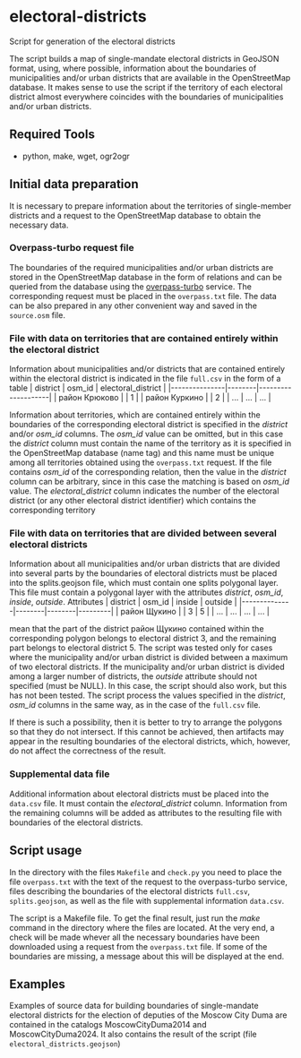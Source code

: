 # electoral-districts
Script for generation of the electoral districts 

The script builds a map of single-mandate electoral districts in GeoJSON format, using, where possible, information about the boundaries of municipalities and/or urban districts that are available in the OpenStreetMap database. It makes sense to use the script if the territory of each electoral district almost everywhere coincides with the boundaries of municipalities and/or urban districts.

## Required Tools

* python, make, wget, ogr2ogr

## Initial data preparation

It is necessary to prepare information about the territories of single-member districts and a request to the OpenStreetMap database to obtain the necessary data.

### Overpass-turbo request file

The boundaries of the required municipalities and/or urban districts are stored in the OpenStreetMap database in the form of relations and can be queried from the database using the [overpass-turbo](https://overpass-turbo.eu/) service. The corresponding request must be placed in the `overpass.txt` file. The data can be also prepared in any other convenient way and saved in the `source.osm` file.

### File with data on territories that are contained entirely within the electoral district

Information about municipalities and/or districts that are contained entirely within the electoral district is indicated in the file `full.csv` in the form of a table
| district      | osm_id | electoral_district |
|---------------|--------|--------------------|
| район Крюково |        | 1                  |
| район Куркино |        | 2                  |
|     ...       |  ...   | ...                |

Information about territories, which are contained entirely within the boundaries of the corresponding electoral district is specified in the *district* and/or *osm_id* columns. The *osm_id* value can be omitted, but in this case the *district* column must contain the name of the territory as it is specified in the OpenStreetMap database (name tag) and this name must be unique among all territories obtained using the `overpass.txt` request. If the file contains *osm_id* of the corresponding relation, then the value in the *district* column can be arbitrary, since in this case the matching is based on *osm_id* value. The *electoral_district* column indicates the number of the electoral district (or any other electoral district identifier) which contains the corresponding territory

### File with data on territories that are divided between several electoral districts

Information about all municipalities and/or urban districts that are divided into several parts by the boundaries of electoral districts must be placed into the splits.geojson file, which must contain one splits polygonal layer. This file must contain a polygonal layer with the attributes *district*, *osm_id*, *inside*, *outside*. Attributes
| district     | osm_id | inside | outside |
|--------------|--------|--------|---------|
| район Щукино |        |  3     |  5      |
|     ...      |  ...   | ...    | ...     |

mean that the part of the district район Щукино contained within the corresponding polygon belongs to electoral district 3, and the remaining part belongs to electoral district 5. The script was tested only for cases where the municipality and/or urban district is divided between a maximum of two electoral districts. If the municipality and/or urban district is divided among a larger number of districts, the *outside* attribute should not specified (must be NULL). In this case, the script should also work, but this has not been tested. The script process the values specified in the *district*, *osm_id* columns in the same way, as in the case of the `full.csv` file.

If there is such a possibility, then it is better to try to arrange the polygons so that they do not intersect. If this cannot be achieved, then artifacts may appear in the resulting boundaries of the electoral districts, which, however, do not affect the correctness of the result.

### Supplemental data file

Additional information about electoral districts must be placed into the `data.csv` file. It must contain the *electoral_district* column. Information from the remaining columns will be added as attributes to the resulting file with boundaries of the electoral districts.

## Script usage

In the directory with the files `Makefile` and `check.py` you need to place the file `overpass.txt` with the text of the request to the overpass-turbo service, files describing the boundaries of the electoral districts `full.csv`, `splits.geojson`, as well as the file with supplemental information `data.csv`.

The script is a Makefile file. To get the final result, just run the *make* command in the directory where the files are located. At the very end, a check will be made whever all the necessary boundaries have been downloaded using a request from the `overpass.txt` file. If some of the boundaries are missing, a message about this will be displayed at the end.

## Examples

Examples of source data for building boundaries of single-mandate electoral districts for the election of deputies of the Moscow City Duma are contained in the catalogs MoscowCityDuma2014 and MoscowCityDuma2024. It also contains the result of the script (file `electoral_districts.geojson`)
